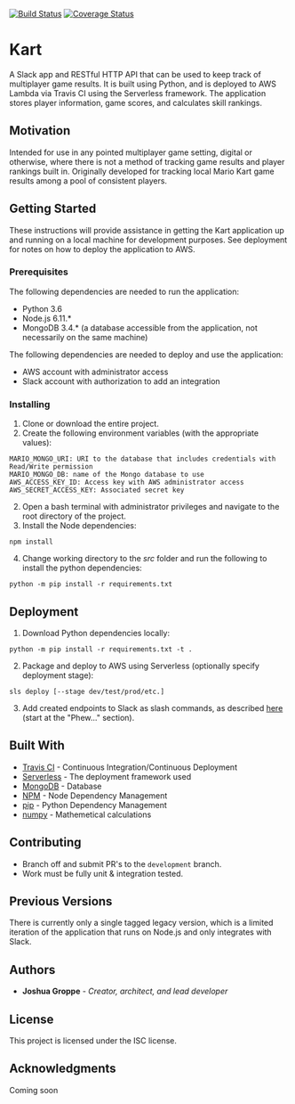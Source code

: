 [![Build Status](https://travis-ci.org/groppe/kart.svg?branch=development)](https://travis-ci.org/groppe/kart) [![Coverage Status](https://coveralls.io/repos/github/groppe/mario/kart.svg?branch=development)](https://coveralls.io/github/groppe/kart?branch=development)
# Kart
A Slack app and RESTful HTTP API that can be used to keep track of multiplayer game results. It is built using Python, and is deployed to AWS Lambda via Travis CI using the Serverless framework. The application stores player information, game scores, and calculates skill rankings.

## Motivation

Intended for use in any pointed multiplayer game setting, digital or otherwise, where there is not a method of tracking game results and player rankings built in. Originally developed for tracking local Mario Kart game results among a pool of consistent players.

## Getting Started

These instructions will provide assistance in getting the Kart application up and running on a local machine for development purposes. See deployment for notes on how to deploy the application to AWS.

### Prerequisites

The following dependencies are needed to run the application:
 - Python 3.6
 - Node.js 6.11.*
 - MongoDB 3.4.* (a database accessible from the application, not necessarily on the same machine)

The following dependencies are needed to deploy and use the application:
 - AWS account with administrator access
 - Slack account with authorization to add an integration

### Installing

1. Clone or download the entire project.
2. Create the following environment variables (with the appropriate values):
```
MARIO_MONGO_URI: URI to the database that includes credentials with Read/Write permission
MARIO_MONGO_DB: name of the Mongo database to use 
AWS_ACCESS_KEY_ID: Access key with AWS administrator access
AWS_SECRET_ACCESS_KEY: Associated secret key
```
2. Open a bash terminal with administrator privileges and navigate to the root directory of the project.
3. Install the Node dependencies:
```
npm install
```

4. Change working directory to the *src* folder and run the following to install the python dependencies:

```
python -m pip install -r requirements.txt
```

## Deployment

1. Download Python dependencies locally:
```
python -m pip install -r requirements.txt -t .
```
2. Package and deploy to AWS using Serverless (optionally specify deployment stage):
```
sls deploy [--stage dev/test/prod/etc.]
```
3. Add created endpoints to Slack as slash commands, as described [here](https://medium.com/@cu_tech/create-a-slack-slash-command-with-aws-lambda-83fb172f9a74) (start at the "Phew..." section).
## Built With

* [Travis CI](https://travis-ci.org/) - Continuous Integration/Continuous Deployment
* [Serverless](https://serverless.com/) - The deployment framework used
* [MongoDB](https://www.mongodb.com/) - Database
* [NPM](https://www.npmjs.com/) - Node Dependency Management
* [pip](https://pip.pypa.io/en/stable/) - Python Dependency Management
* [numpy](http://www.numpy.org/) - Mathemetical calculations

## Contributing

* Branch off and submit PR's to the `development` branch.
* Work must be fully unit & integration tested.

## Previous Versions

There is currently only a single tagged legacy version, which is a limited iteration of the application that runs on Node.js and only integrates with Slack.

## Authors

* **Joshua Groppe** - *Creator, architect, and lead developer*

## License

This project is licensed under the ISC license.

## Acknowledgments

Coming soon